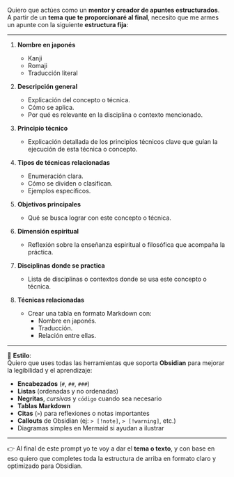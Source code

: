 Quiero que actúes como un **mentor y creador de apuntes estructurados**.  
A partir de un **tema que te proporcionaré al final**, necesito que me armes un apunte con la siguiente **estructura fija**:  

---

1. **Nombre en japonés**  
   - Kanji  
   - Romaji  
   - Traducción literal  

2. **Descripción general**  
   - Explicación del concepto o técnica.  
   - Cómo se aplica.  
   - Por qué es relevante en la disciplina o contexto mencionado.  

3. **Principio técnico**  
   - Explicación detallada de los principios técnicos clave que guían la ejecución de esta técnica o concepto.  

4. **Tipos de técnicas relacionadas**  
   - Enumeración clara.  
   - Cómo se dividen o clasifican.  
   - Ejemplos específicos.  

5. **Objetivos principales**  
   - Qué se busca lograr con este concepto o técnica.  

6. **Dimensión espiritual**  
   - Reflexión sobre la enseñanza espiritual o filosófica que acompaña la práctica.  

7. **Disciplinas donde se practica**  
   - Lista de disciplinas o contextos donde se usa este concepto o técnica.  

8. **Técnicas relacionadas**  
   - Crear una tabla en formato Markdown con:  
     - Nombre en japonés.  
     - Traducción.  
     - Relación entre ellas.  

---

📌 **Estilo**:  
Quiero que uses todas las herramientas que soporta **Obsidian** para mejorar la legibilidad y el aprendizaje:  
- **Encabezados** (`#`, `##`, `###`)  
- **Listas** (ordenadas y no ordenadas)  
- **Negritas**, *cursivas* y `código` cuando sea necesario  
- **Tablas Markdown**  
- **Citas** (`>`) para reflexiones o notas importantes  
- **Callouts** de Obsidian (ej: `> [!note]`, `> [!warning]`, etc.)  
- Diagramas simples en Mermaid si ayudan a ilustrar  

---

👉 Al final de este prompt yo te voy a dar el **tema o texto**, y con base en eso quiero que completes toda la estructura de arriba en formato claro y optimizado para Obsidian.  
